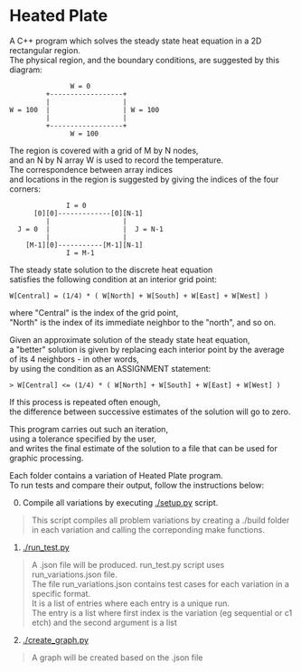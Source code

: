 # Heated Plate

A C++ program which solves the steady state heat equation in a 2D rectangular region.<br />
The physical region, and the boundary conditions, are suggested by this diagram:

                   W = 0
             +------------------+
             |                  |
    W = 100  |                  | W = 100
             |                  |
             +------------------+
                   W = 100
      

The region is covered with a grid of M by N nodes,<br />
and an N by N array W is used to record the temperature.<br />
The correspondence between array indices<br />
and locations in the region is suggested by giving the indices of the four corners:

                  I = 0
          [0][0]-------------[0][N-1]
             |                  |
      J = 0  |                  |  J = N-1
             |                  |
        [M-1][0]-----------[M-1][N-1]
                  I = M-1
      

The steady state solution to the discrete heat equation <br />
satisfies the following condition at an interior grid point:

    W[Central] = (1/4) * ( W[North] + W[South] + W[East] + W[West] ) 

where "Central" is the index of the grid point, <br />
"North" is the index of its immediate neighbor to the "north", and so on.

Given an approximate solution of the steady state heat equation,<br />
a "better" solution is given by replacing each interior point by the average of its 4 neighbors - in other words,<br />
by using the condition as an ASSIGNMENT statement:

    > W[Central] <= (1/4) * ( W[North] + W[South] + W[East] + W[West] ) 

If this process is repeated often enough,<br />
the difference between successive estimates of the solution will go to zero.<br />

This program carries out such an iteration, <br />
using a tolerance specified by the user, <br />
and writes the final estimate of the solution to a file that can be used for graphic processing.<br />

Each folder contains a variation of Heated Plate program.<br />
To run tests and compare their output, follow the instructions below:

0. Compile all variations by executing [./setup.py](./setup.py) script.
> This script compiles all problem variations by creating a ./build folder 
  in each variation and calling the correponding make functions.
1. [./run_test.py](./run_test.py)
> A .json file will be produced.
> run_test.py script uses run_variations.json file.<br />
> The file run_variations.json contains test cases for each variation in a specific format.<br />
> It is a list of entries where each entry is a unique run.<br />
> The entry is a list where first index is the variation (eg sequential or c1 etch) and the second argument is a list<br />
2. [./create_graph.py](./create_graph.py)
> A graph will be created based on the .json file


